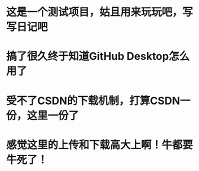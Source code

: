 # 这是一个测试项目，姑且用来玩玩吧，写写日记吧
# 搞了很久终于知道GitHub Desktop怎么用了
# 受不了CSDN的下载机制，打算CSDN一份，这里一份了
# 感觉这里的上传和下载高大上啊！牛都要牛死了！
